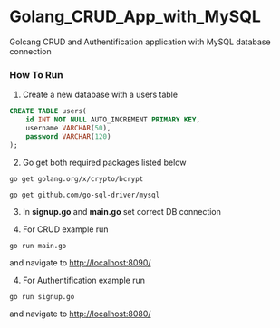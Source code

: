 # Golang_CRUD_App_with_MySQL
Golcang CRUD and Authentification application with MySQL database connection

### How To Run

1) Create a new database with a users table

```sql
CREATE TABLE users(
    id INT NOT NULL AUTO_INCREMENT PRIMARY KEY,
    username VARCHAR(50),
    password VARCHAR(120)
);
```

2) Go get both required packages listed below

```
go get golang.org/x/crypto/bcrypt

go get github.com/go-sql-driver/mysql
```

3) In  **signup.go** and **main.go** set correct DB connection

4) For CRUD example run
```
go run main.go
```
and navigate to [http://localhost:8090/](http://localhost:8090/)

4) For Authentification example run
```
go run signup.go
```
and navigate to [http://localhost:8080/](http://localhost:8080/)
